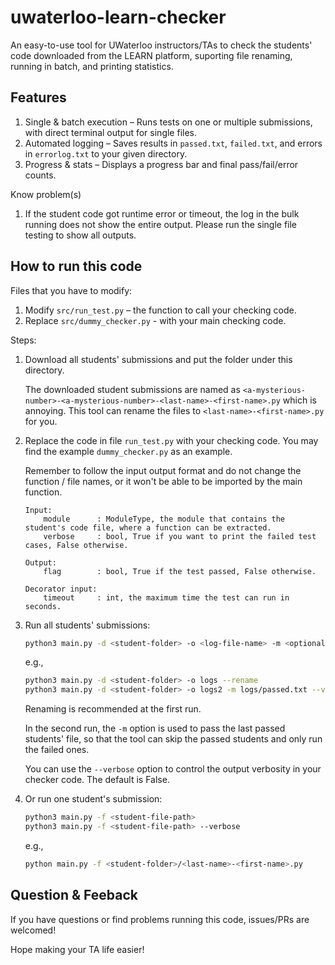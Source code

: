 # uwaterloo-learn-checker
An easy-to-use tool for UWaterloo instructors/TAs to check the students' code downloaded from the LEARN platform, suporting file renaming, running in batch, and printing statistics. 

## Features

1. Single & batch execution – Runs tests on one or multiple submissions, with direct terminal output for single files.
2. Automated logging – Saves results in `passed.txt`, `failed.txt`, and errors in `errorlog.txt` to your given directory.
3. Progress & stats – Displays a progress bar and final pass/fail/error counts.

Know problem(s)

1. If the student code got runtime error or timeout, the log in the bulk running does not show the entire output. Please run the single file testing to show all outputs.

## How to run this code

Files that you have to modify:

1. Modify `src/run_test.py` – the function to call your checking code.
2. Replace `src/dummy_checker.py` - with your main checking code.


Steps:

1. Download all students' submissions and put the folder under this directory.

    The downloaded student submissions are named as `<a-mysterious-number>-<a-mysterious-number>-<last-name>-<first-name>.py` which is annoying. This tool can rename the files to `<last-name>-<first-name>.py` for you.

2. Replace the code in file `run_test.py` with your checking code. You may find the example `dummy_checker.py` as an example.

    Remember to follow the input output format and do not change the function / file names, or it won't be able to be imported by the main function.

    ```
    Input:
        module      : ModuleType, the module that contains the student's code file, where a function can be extracted.
        verbose     : bool, True if you want to print the failed test cases, False otherwise.

    Output: 
        flag        : bool, True if the test passed, False otherwise.

    Decorator input: 
        timeout     : int, the maximum time the test can run in seconds. 
    ```

3. Run all students' submissions:

    ```bash
    python3 main.py -d <student-folder> -o <log-file-name> -m <optional-roster-last-passed> --rename
    ```

    e.g.,

    ```bash
    python3 main.py -d <student-folder> -o logs --rename
    python3 main.py -d <student-folder> -o logs2 -m logs/passed.txt --verbose
    ```

    Renaming is recommended at the first run.

    In the second run, the `-m` option is used to pass the last passed students' file, so that the tool can skip the passed students and only run the failed ones.

    You can use the `--verbose` option to control the output verbosity in your checker code. The default is False.

4. Or run one student's submission:

    ```bash
    python3 main.py -f <student-file-path>
    python3 main.py -f <student-file-path> --verbose
    ```

    e.g.,

    ```bash
    python main.py -f <student-folder>/<last-name>-<first-name>.py
    ```

## Question & Feeback

If you have questions or find problems running this code, issues/PRs are welcomed! 

Hope making your TA life easier!
